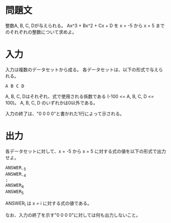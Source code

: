 問題文
==
整数A, B, C, Dが与えられる。
Ax^3 + Bx^2 + Cx + D を x = -5 から x = 5 までのそれぞれの整数について求めよ。

入力
==
入力は複数のデータセットから成る。
各データセットは、以下の形式で与えられる。

<pre>
A B C D
</pre>

A, B, C, Dはそれぞれ、式で使用される係数である (-100 <= A, B, C, D <= 100)。
A, B, C, D のいずれかは0以外である。

入力の終了は、"0 0 0 0"と書かれた1行によって示される。

出力
==
各データセットに対して、x = -5 から x = 5 に対する式の値を以下の形式で出力せよ。

<pre>
ANSWER<sub>-5</sub>
ANSWER<sub>-4</sub>
:
ANSWER<sub>4</sub>
ANSWER<sub>5</sub>
</pre>

ANSWER<sub>i</sub> は x = i に対する式の値である。

なお、入力の終了を示す"0 0 0 0"に対しては何も出力しないこと。
